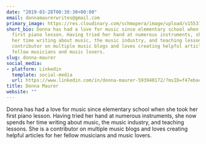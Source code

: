 ```yaml
---
date: "2019-03-28T00:30:30+00:00"
email: donnamaurerwrites@gmail.com
primary_image: https://res.cloudinary.com/schmopera/image/upload/v1553733009/media/2019/03/DonnaMaurer.jpg
short_bio: Donna has had a love for music since elementary school when she took her
  first piano lesson. Having tried her hand at numerous instruments, she now spends
  her time writing about music, the music industry, and teaching lessons. She is a
  contributor on multiple music blogs and loves creating helpful articles for her
  fellow musicians and music lovers.
slug: donna-maurer
social_media:
- platform: Linkedin
  template: social-media
  url: https://www.linkedin.com/in/donna-maurer-593940172/?msID=f47ebac8-8400-4725-9421-6a561756b16d
title: Donna Maurer
website: ""
---
```

Donna has had a love for music since elementary school when she took her first piano lesson. Having tried her hand at numerous instruments, she now spends her time writing about music, the music industry, and teaching lessons. She is a contributor on multiple music blogs and loves creating helpful articles for her fellow musicians and music lovers.